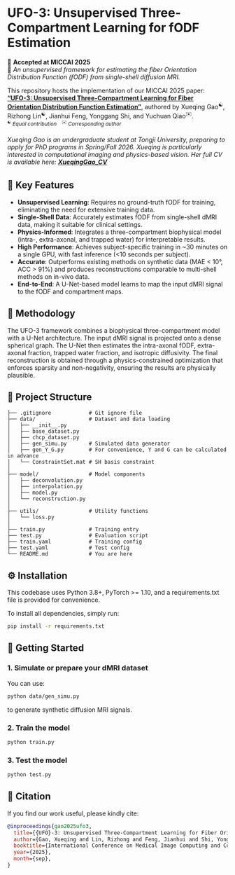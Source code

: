 # UFO-3: Unsupervised Three-Compartment Learning for fODF Estimation

📄 **Accepted at MICCAI 2025**  
🧠 _An unsupervised framework for estimating the fiber Orientation Distribution Function (fODF) from single-shell diffusion MRI._

This repository hosts the implementation of our MICCAI 2025 paper:  
[**“UFO-3: Unsupervised Three-Compartment Learning for Fiber Orientation Distribution Function Estimation”**](https://github.com/tensor2023/xueqinggao.github.io/blob/main/UFO-3_Paper.pdf), authored by Xueqing Gao<sup>☯️</sup>, Rizhong Lin<sup>☯️</sup>, Jianhui Feng, Yonggang Shi, and Yuchuan Qiao<sup>✉️</sup>.  
<small><sup>☯️</sup> *Equal contribution* <sup>✉️</sup> _Corresponding author_</small>

###### Xueqing Gao is an undergraduate student at Tongji University, preparing to apply for PhD programs in Spring/Fall 2026. Xueqing is particularly interested in computational imaging and physics-based vision. Her full CV is available here: [**XueqingGao_CV**](https://github.com/tensor2023/xueqinggao.github.io/blob/main/XueqingGao_CV.pdf)

## 🧠 Key Features

- **Unsupervised Learning**: Requires no ground-truth fODF for training, eliminating the need for extensive training data.
- **Single-Shell Data**: Accurately estimates fODF from single-shell dMRI data, making it suitable for clinical settings.
- **Physics-Informed**: Integrates a three-compartment biophysical model (intra-, extra-axonal, and trapped water) for interpretable results.
- **High Performance**: Achieves subject-specific training in ~30 minutes on a single GPU, with fast inference (<10 seconds per subject).
- **Accurate**: Outperforms existing methods on synthetic data (MAE < 10°, ACC > 91%) and produces reconstructions comparable to multi-shell methods on in-vivo data.
- **End-to-End**: A U-Net-based model learns to map the input dMRI signal to the fODF and compartment maps.

## 📖 Methodology

The UFO-3 framework combines a biophysical three-compartment model with a U-Net architecture. The input dMRI signal is projected onto a dense spherical graph. The U-Net then estimates the intra-axonal fODF, extra-axonal fraction, trapped water fraction, and isotropic diffusivity. The final reconstruction is obtained through a physics-constrained optimization that enforces sparsity and non-negativity, ensuring the results are physically plausible.

## 📁 Project Structure

```text
├── .gitignore            # Git ignore file
├── data/                 # Dataset and data loading
│   ├── __init__.py
│   ├── base_dataset.py
│   ├── chcp_dataset.py
│   ├── gen_simu.py       # Simulated data generator
│   ├── gen_Y_G.py        # For convenience, Y and G can be calculated in advance
│   └── ConstraintSet.mat # SH basis constraint
│
├── model/                # Model components
│   ├── deconvolution.py
│   ├── interpolation.py
│   ├── model.py
│   └── reconstruction.py
│
├── utils/                # Utility functions
│   └── loss.py
│
├── train.py              # Training entry
├── test.py               # Evaluation script
├── train.yaml            # Training config
├── test.yaml             # Test config
└── README.md             # You are here
```

## ⚙️ Installation

This codebase uses Python 3.8+, PyTorch >= 1.10, and a requirements.txt file is provided for convenience.

To install all dependencies, simply run:

```bash
pip install -r requirements.txt
```

## 🚀 Getting Started

### 1. Simulate or prepare your dMRI dataset

You can use:

```bash
python data/gen_simu.py
```

to generate synthetic diffusion MRI signals.

### 2. Train the model

```bash
python train.py
```

### 3. Test the model

```bash
python test.py
```

## 📄 Citation

If you find our work useful, please kindly cite:

```bibtex
@inproceedings{gao2025ufo3,
  title={{UFO}-3: Unsupervised Three-Compartment Learning for Fiber Orientation Distribution Function Estimation},
  author={Gao, Xueqing and Lin, Rizhong and Feng, Jianhui and Shi, Yonggang and Qiao, Yuchuan},
  booktitle={International Conference on Medical Image Computing and Computer-Assisted Intervention ({MICCAI})},
  year={2025},
  month={sep},
}
```

